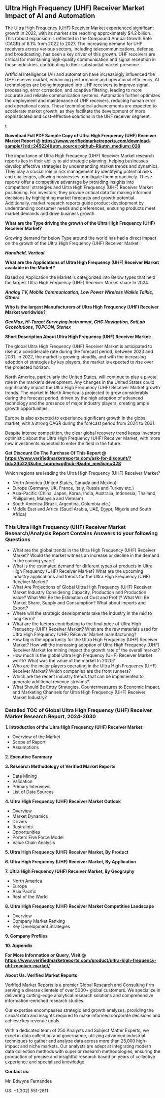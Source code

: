 <h2>Ultra High Frequency (UHF) Receiver Market Impact of AI and Automation</h2><p>The Ultra High Frequency (UHF) Receiver Market experienced significant growth in 2022, with its market size reaching approximately $4.2 billion. This robust expansion is reflected in the Compound Annual Growth Rate (CAGR) of 8.1% from 2022 to 2027. The increasing demand for UHF receivers across various sectors, including telecommunications, defense, and broadcasting, has been a key driver of this growth. UHF receivers are critical for maintaining high-quality communication and signal reception in these industries, contributing to their substantial market presence.</p><p>Artificial Intelligence (AI) and automation have increasingly influenced the UHF receiver market, enhancing performance and operational efficiency. AI technologies are being integrated into UHF receivers to improve signal processing, error correction, and adaptive filtering, leading to more accurate and reliable communication systems. Automation further optimizes the deployment and maintenance of UHF receivers, reducing human error and operational costs. These technological advancements are expected to accelerate market growth, as they facilitate the development of more sophisticated and cost-effective solutions in the UHF receiver segment.</p>t</p><p id="" class=""><strong>Download Full PDF Sample Copy of Ultra High Frequency (UHF) Receiver Market Report @ <a href="https://www.verifiedmarketreports.com/download-sample/?rid=245224&utm_source=github-R&utm_medium=028" target="_blank">https://www.verifiedmarketreports.com/download-sample/?rid=245224&utm_source=github-R&utm_medium=028</a></strong></p><p>The importance of&nbsp;Ultra High Frequency (UHF) Receiver Market research reports lies in their ability to aid strategic planning, helping businesses develop effective strategies by understanding market trends and dynamics. They play a crucial role in risk management by identifying potential risks and challenges, allowing businesses to mitigate them proactively. These reports offer a competitive advantage by providing insights into competitors' strategies and Ultra High Frequency (UHF) Receiver Market positioning. For investors, they provide critical data for making informed decisions by highlighting market forecasts and growth potential. Additionally, market research reports guide product development by understanding consumer needs and preferences, ensuring products meet market demands and drive business growth.</p><p><strong>What are the&nbsp;Type driving the growth of the Ultra High Frequency (UHF) Receiver Market?</strong></p><p id="" class="">Growing demand for below Type around the world has had a direct impact on the growth of the Ultra High Frequency (UHF) Receiver Market:</p><em><strong>Handheld, Vertical</strong></em></p><strong>What are the&nbsp;Applications&nbsp;of Ultra High Frequency (UHF) Receiver Market available in the Market?</strong></p><p id="" class="">Based on Application the Market is categorized into Below types that held the largest Ultra High Frequency (UHF) Receiver Market share In 2024.</p><em><strong>Analog TV, Mobile Communication, Low Power Wireless Walkie Talkie, Others</strong></em></p><strong>Who is the largest Manufacturers of Ultra High Frequency (UHF) Receiver Market worldwide?</strong></p><p><em><strong>GeoMax, Hi-Target Surveying Instrument, CHC Navigation, SatLab Geosolutions, TOPCON, Stonex</strong></em></p><p id="" class=""><strong>Short Description About Ultra High Frequency (UHF) Receiver Market:</strong></p><p>The global Ultra High Frequency (UHF) Receiver Market is anticipated to rise at a considerable rate during the forecast period, between 2023 and 2031. In 2022, the market is growing steadily, and with the increasing adoption of strategies by key players, the market is expected to rise over the projected horizon.</p><p>North America, particularly the United States, will continue to play a pivotal role in the market's development. Any changes in the United States could significantly impact the Ultra High Frequency (UHF) Receiver Market growth trends. The market in North America is projected to grow considerably during the forecast period, driven by the high adoption of advanced technology and the presence of major industry players, creating ample growth opportunities.</p><p>Europe is also expected to experience significant growth in the global market, with a strong CAGR during the forecast period from 2024 to 2031.</p><p>Despite intense competition, the clear global recovery trend keeps investors optimistic about the Ultra High Frequency (UHF) Receiver Market, with more new investments expected to enter the field in the future.</p><p id="" class=""><strong>Get Discount On The Purchase Of This Report @ <a href="https://www.verifiedmarketreports.com/ask-for-discount/?rid=245224&utm_source=github-R&utm_medium=028" target="_blank">https://www.verifiedmarketreports.com/ask-for-discount/?rid=245224&utm_source=github-R&utm_medium=028</a></strong></p>Which regions are leading the Ultra High Frequency (UHF) Receiver Market?</p><ul><li>North America (United States, Canada and Mexico)</li><li>Europe (Germany, UK, France, Italy, Russia and Turkey etc.)</li><li>Asia-Pacific (China, Japan, Korea, India, Australia, Indonesia, Thailand, Philippines, Malaysia and Vietnam)</li><li>South America (Brazil, Argentina, Columbia etc.)</li><li>Middle East and Africa (Saudi Arabia, UAE, Egypt, Nigeria and South Africa)</li></ul><h3 id="" class="">This Ultra High Frequency (UHF) Receiver Market Research/Analysis Report Contains Answers to your following Questions</h3><ul><li>What are the global trends in the Ultra High Frequency (UHF) Receiver Market? Would the market witness an increase or decline in the demand in the coming years?</li><li>What is the estimated demand for different types of products in Ultra High Frequency (UHF) Receiver Market? What are the upcoming industry applications and trends for the Ultra High Frequency (UHF) Receiver Market?</li><li>What Are Projections of Global Ultra High Frequency (UHF) Receiver Market Industry Considering Capacity, Production and Production Value? What Will Be the Estimation of Cost and Profit? What Will Be Market Share, Supply and Consumption? What about imports and Export?</li><li>Where will the strategic developments take the industry in the mid to long-term?</li><li>What are the factors contributing to the final price of Ultra High Frequency (UHF) Receiver Market? What are the raw materials used for Ultra High Frequency (UHF) Receiver Market manufacturing?</li><li>How big is the opportunity for the Ultra High Frequency (UHF) Receiver Market? How will the increasing adoption of Ultra High Frequency (UHF) Receiver Market for mining impact the growth rate of the overall market?</li><li>How much is the global Ultra High Frequency (UHF) Receiver Market worth? What was the value of the market In 2020?</li><li>Who are the major players operating in the Ultra High Frequency (UHF) Receiver Market? Which companies are the front runners?</li><li>Which are the recent industry trends that can be implemented to generate additional revenue streams?</li><li>What Should Be Entry Strategies, Countermeasures to Economic Impact, and Marketing Channels for Ultra High Frequency (UHF) Receiver Market Industry?</li></ul><h3 id="" class="">Detailed TOC of Global Ultra High Frequency (UHF) Receiver Market Research Report, 2024-2030</h3><p id="" class=""><strong>1. Introduction of the Ultra High Frequency (UHF) Receiver Market</strong></p><ul><li>Overview of the Market</li><li>Scope of Report</li><li>Assumptions</li></ul><p id="" class=""><strong>2. Executive Summary</strong></p><p id="" class=""><strong>3. Research Methodology of Verified Market Reports</strong></p><ul><li>Data Mining</li><li>Validation</li><li>Primary Interviews</li><li>List of Data Sources</li></ul><p id="" class=""><strong>4. Ultra High Frequency (UHF) Receiver Market Outlook</strong></p><ul><li>Overview</li><li>Market Dynamics</li><li>Drivers</li><li>Restraints</li><li>Opportunities</li><li>Porters Five Force Model</li><li>Value Chain Analysis</li></ul><p id="" class=""><strong>5. Ultra High Frequency (UHF) Receiver Market, By Product</strong></p><p id="" class=""><strong>6. Ultra High Frequency (UHF) Receiver Market, By Application</strong></p><p id="" class=""><strong>7. Ultra High Frequency (UHF) Receiver Market, By Geography</strong></p><ul><li>North America</li><li>Europe</li><li>Asia Pacific</li><li>Rest of the World</li></ul><p id="" class=""><strong>8. Ultra High Frequency (UHF) Receiver Market Competitive Landscape</strong></p><ul><li>Overview</li><li>Company Market Ranking</li><li>Key Development Strategies</li></ul><p id="" class=""><strong>9. Company Profiles</strong></p><p id="" class=""><strong>10. Appendix</strong></p><p id="" class=""><strong>For More Information or Query, Visit @ <a href="https://www.verifiedmarketreports.com/product/ultra-high-frequency-uhf-receiver-market/" target="_blank">https://www.verifiedmarketreports.com/product/ultra-high-frequency-uhf-receiver-market/</a></strong></p><p id="" class=""><strong>About Us: Verified Market Reports</strong></p><p id="" class="">Verified Market Reports is a premier Global Research and Consulting firm serving a diverse clientele of over 5000+ global customers. We specialize in delivering cutting-edge analytical research solutions and comprehensive information-enriched research studies.</p><p id="" class="">Our expertise encompasses strategic and growth analyses, providing the crucial data and insights required to make informed corporate decisions and achieve key revenue goals.</p><p id="" class="">With a dedicated team of 250 Analysts and Subject Matter Experts, we excel in data collection and governance, utilizing advanced industrial techniques to gather and analyze data across more than 25,000 high-impact and niche markets. Our analysts are adept at integrating modern data collection methods with superior research methodologies, ensuring the production of precise and insightful research based on years of collective experience and specialized knowledge.</p><p id="" class=""><strong>Contact us:</strong></p><p id="" class="">Mr. Edwyne Fernandes</p><p id="" class="">US: +1(302) 551-2611</p>